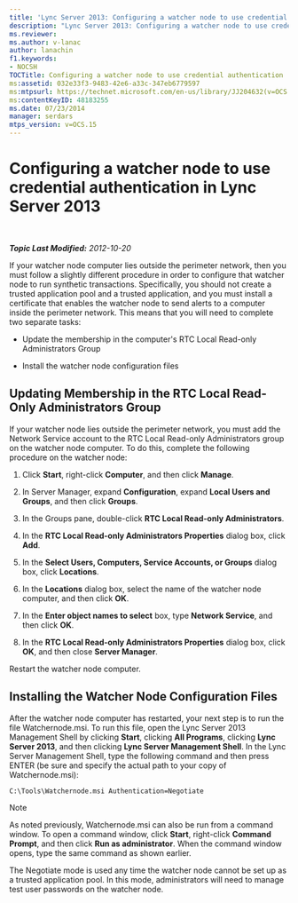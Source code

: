 ```yaml
---
title: 'Lync Server 2013: Configuring a watcher node to use credential authentication'
description: "Lync Server 2013: Configuring a watcher node to use credential authentication."
ms.reviewer: 
ms.author: v-lanac
author: lanachin
f1.keywords:
- NOCSH
TOCTitle: Configuring a watcher node to use credential authentication
ms:assetid: 032e33f3-9483-42e6-a33c-347eb6779597
ms:mtpsurl: https://technet.microsoft.com/en-us/library/JJ204632(v=OCS.15)
ms:contentKeyID: 48183255
ms.date: 07/23/2014
manager: serdars
mtps_version: v=OCS.15
---
```


# Configuring a watcher node to use credential authentication in Lync Server 2013

<div data-xmlns="http://www.w3.org/1999/xhtml">

<div class="topic" data-xmlns="http://www.w3.org/1999/xhtml" data-msxsl="urn:schemas-microsoft-com:xslt" data-cs="https://msdn.microsoft.com/">

<div data-asp="https://msdn2.microsoft.com/asp">



</div>

<div id="mainSection">

<div id="mainBody">

<span> </span>

_**Topic Last Modified:** 2012-10-20_

If your watcher node computer lies outside the perimeter network, then you must follow a slightly different procedure in order to configure that watcher node to run synthetic transactions. Specifically, you should not create a trusted application pool and a trusted application, and you must install a certificate that enables the watcher node to send alerts to a computer inside the perimeter network. This means that you will need to complete two separate tasks:

  - Update the membership in the computer's RTC Local Read-only Administrators Group

  - Install the watcher node configuration files

<div>

## Updating Membership in the RTC Local Read-Only Administrators Group

If your watcher node lies outside the perimeter network, you must add the Network Service account to the RTC Local Read-only Administrators group on the watcher node computer. To do this, complete the following procedure on the watcher node:

1.  Click **Start**, right-click **Computer**, and then click **Manage**.

2.  In Server Manager, expand **Configuration**, expand **Local Users and Groups**, and then click **Groups**.

3.  In the Groups pane, double-click **RTC Local Read-only Administrators**.

4.  In the **RTC Local Read-only Administrators Properties** dialog box, click **Add**.

5.  In the **Select Users, Computers, Service Accounts, or Groups** dialog box, click **Locations**.

6.  In the **Locations** dialog box, select the name of the watcher node computer, and then click **OK**.

7.  In the **Enter object names to select** box, type **Network Service**, and then click **OK**.

8.  In the **RTC Local Read-only Administrators Properties** dialog box, click **OK**, and then close **Server Manager**.

Restart the watcher node computer.

</div>

<div>

## Installing the Watcher Node Configuration Files

After the watcher node computer has restarted, your next step is to run the file Watchernode.msi. To run this file, open the Lync Server 2013 Management Shell by clicking **Start**, clicking **All Programs**, clicking **Lync Server 2013**, and then clicking **Lync Server Management Shell**. In the Lync Server Management Shell, type the following command and then press ENTER (be sure and specify the actual path to your copy of Watchernode.msi):

    C:\Tools\Watchernode.msi Authentication=Negotiate

<div>


> [!NOTE]  
> As noted previously, Watchernode.msi can also be run from a command window. To open a command window, click <STRONG>Start</STRONG>, right-click <STRONG>Command Prompt</STRONG>, and then click <STRONG>Run as administrator</STRONG>. When the command window opens, type the same command as shown earlier.



</div>

The Negotiate mode is used any time the watcher node cannot be set up as a trusted application pool. In this mode, administrators will need to manage test user passwords on the watcher node.

</div>

</div>

<span> </span>

</div>

</div>

</div>

